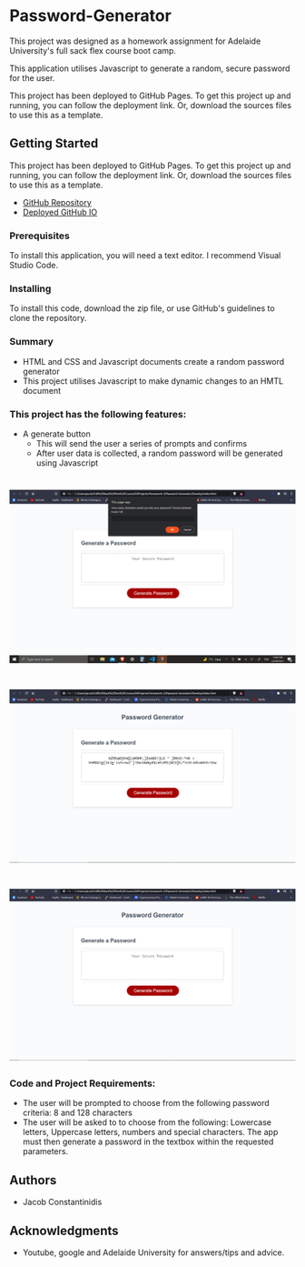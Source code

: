 # Password-Generator

This project was designed as a homework assignment for Adelaide University's full sack flex course boot camp.

This application utilises Javascript to generate a random, secure password for the user. 

This project has been deployed to GitHub Pages. To get this project up and running, you can follow the deployment link. Or, download the sources files to use this as a template.

## Getting Started

This project has been deployed to GitHub Pages. To get this project up and running, you can follow the deployment link. Or, download the sources files to use this as a template.

* [GitHub Repository](https://github.com/JCONSTANT112/Password-Generator.git)
* [Deployed GitHub IO](https://jconstant112.github.io/Password-Generator/)

### Prerequisites

To install this application, you will need a text editor. I recommend Visual Studio Code. 

### Installing

To install this code, download the zip file, or use GitHub's guidelines to clone the repository. 

### Summary
* HTML and CSS and Javascript documents create a random password generator 
* This project utilises Javascript to make dynamic changes to an HMTL document



### This project has the following features: 
* A generate button
    * This will send the user a series of prompts and confirms
    * After user data is collected, a random password will be generated using Javascript

# ![Screenshot-1](Assets/S1.png)
    
# ![Screenshot-2](Assets/S2.png)
    
# ![Screenshot-3](Assets/S3.png)

### Code and Project Requirements: 
* The user will be prompted to choose from the following password criteria: 8 and 128 characters
* The user will be asked to to choose from the following:
Lowercase letters, Uppercase letters, numbers and special characters.
The app must then generate a password in the textbox within the requested parameters. 

## Authors

* Jacob Constantinidis

## Acknowledgments

* Youtube, google and Adelaide University for answers/tips and advice.






